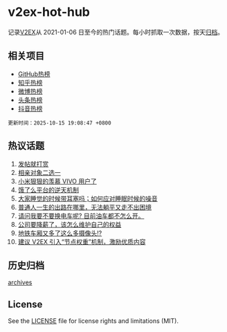 # v2ex-hot-hub

 记录[V2EX](https://www.v2ex.com/)从 2021-01-06 日至今的热门话题。每小时抓取一次数据，按天[归档](archives)。
 
 ## 相关项目

- [GitHub热榜](https://github.com/lonnyzhang423/github-hot-hub)
- [知乎热榜](https://github.com/lonnyzhang423/zhihu-hot-hub)
- [微博热榜](https://github.com/lonnyzhang423/weibo-hot-hub)
- [头条热榜](https://github.com/lonnyzhang423/toutiao-hot-hub)
- [抖音热榜](https://github.com/lonnyzhang423/douyin-hot-hub)


 `更新时间：2025-10-15 19:08:47 +0800`

## 热议话题

1. [发帖就打赏](https://www.v2ex.com/t/1165372)
1. [相亲对象二选一](https://www.v2ex.com/t/1165327)
1. [小米狠狠的羡慕 VIVO 用户了](https://www.v2ex.com/t/1165207)
1. [饿了么平台的逆天机制](https://www.v2ex.com/t/1165305)
1. [大家睡觉的时候带耳塞吗；如何应对睡眠时候的噪音](https://www.v2ex.com/t/1165271)
1. [普通人一生的出路在哪里，无法躺平又走不出困境](https://www.v2ex.com/t/1165328)
1. [请问我要不要换电车呢? 目前油车都不怎么开。](https://www.v2ex.com/t/1165355)
1. [公司要降薪了，该怎么维护自己的权益](https://www.v2ex.com/t/1165275)
1. [地铁车厢又多了这么多摄像头!?](https://www.v2ex.com/t/1165272)
1. [建议 V2EX 引入“节点权重”机制，激励优质内容](https://www.v2ex.com/t/1165280)

## 历史归档

[archives](archives)

## License

See the [LICENSE](LICENSE) file for license rights and limitations (MIT).
